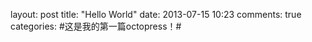 layout: post
title: "Hello World"
date: 2013-07-15 10:23
comments: true
categories: 
#这是我的第一篇octopress！#

